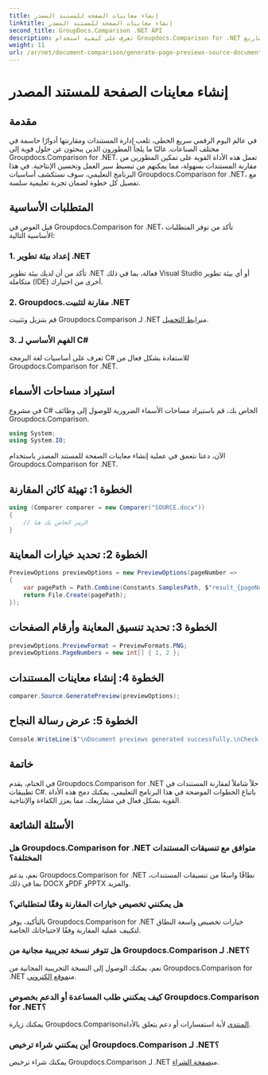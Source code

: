 ```yaml
---
title: إنشاء معاينات الصفحة للمستند المصدر
linktitle: إنشاء معاينات الصفحة للمستند المصدر
second_title: GroupDocs.Comparison .NET API
description: تعرف على كيفية استخدام Groupdocs.Comparison for .NET لتبسيط عمليات مقارنة المستندات في مشاريع C# الخاصة بك بشكل فعال.
weight: 11
url: /ar/net/document-comparison/generate-page-previews-source-document/
---
```


# إنشاء معاينات الصفحة للمستند المصدر

## مقدمة
في عالم اليوم الرقمي سريع الخطى، تلعب إدارة المستندات ومقارنتها أدوارًا حاسمة في مختلف الصناعات. غالبًا ما يلجأ المطورون الذين يبحثون عن حلول قوية إلى Groupdocs.Comparison for .NET. تعمل هذه الأداة القوية على تمكين المطورين من مقارنة المستندات بسهولة، مما يمكنهم من تبسيط سير العمل وتحسين الإنتاجية. في هذا البرنامج التعليمي، سوف نستكشف أساسيات Groupdocs.Comparison for .NET، مع تفصيل كل خطوة لضمان تجربة تعليمية سلسة.
## المتطلبات الأساسية
قبل الغوص في Groupdocs.Comparison for .NET، تأكد من توفر المتطلبات الأساسية التالية:
### 1. إعداد بيئة تطوير .NET
تأكد من أن لديك بيئة تطوير .NET فعالة، بما في ذلك Visual Studio أو أي بيئة تطوير متكاملة (IDE) أخرى من اختيارك.
### 2. Groupdocs.مقارنة لتثبيت .NET
 قم بتنزيل وتثبيت Groupdocs.Comparison لـ .NET من[رابط التحميل](https://releases.groupdocs.com/comparison/net/).
### 3. الفهم الأساسي لـ C#
تعرف على أساسيات لغة البرمجة C# للاستفادة بشكل فعال من Groupdocs.Comparison for .NET.

## استيراد مساحات الأسماء
في مشروع C# الخاص بك، قم باستيراد مساحات الأسماء الضرورية للوصول إلى وظائف Groupdocs.Comparison.

```csharp
using System;
using System.IO;
```

الآن، دعنا نتعمق في عملية إنشاء معاينات الصفحة للمستند المصدر باستخدام Groupdocs.Comparison for .NET.
## الخطوة 1: تهيئة كائن المقارنة
```csharp
using (Comparer comparer = new Comparer("SOURCE.docx"))
{
    // الرمز الخاص بك هنا
}
```
## الخطوة 2: تحديد خيارات المعاينة
```csharp
PreviewOptions previewOptions = new PreviewOptions(pageNumber =>
{
    var pagePath = Path.Combine(Constants.SamplesPath, $"result_{pageNumber}.png");
    return File.Create(pagePath);
});
```
## الخطوة 3: تحديد تنسيق المعاينة وأرقام الصفحات
```csharp
previewOptions.PreviewFormat = PreviewFormats.PNG;
previewOptions.PageNumbers = new int[] { 1, 2 };
```
## الخطوة 4: إنشاء معاينات المستندات
```csharp
comparer.Source.GeneratePreview(previewOptions);
```
## الخطوة 5: عرض رسالة النجاح
```csharp
Console.WriteLine($"\nDocument previews generated successfully.\nCheck output in {Directory.GetCurrentDirectory()}.");
```

## خاتمة
في الختام، يقدم Groupdocs.Comparison for .NET حلاً شاملاً لمقارنة المستندات في تطبيقات C#. باتباع الخطوات الموضحة في هذا البرنامج التعليمي، يمكنك دمج هذه الأداة القوية بشكل فعال في مشاريعك، مما يعزز الكفاءة والإنتاجية.
## الأسئلة الشائعة
### هل Groupdocs.Comparison for .NET متوافق مع تنسيقات المستندات المختلفة؟
نعم، يدعم Groupdocs.Comparison for .NET نطاقًا واسعًا من تنسيقات المستندات، بما في ذلك DOCX وPDF وPPTX والمزيد.
### هل يمكنني تخصيص خيارات المقارنة وفقًا لمتطلباتي؟
بالتأكيد، يوفر Groupdocs.Comparison for .NET خيارات تخصيص واسعة النطاق لتكييف عملية المقارنة وفقًا لاحتياجاتك الخاصة.
### هل تتوفر نسخة تجريبية مجانية من Groupdocs.Comparison لـ .NET؟
 نعم، يمكنك الوصول إلى النسخة التجريبية المجانية من Groupdocs.Comparison for .NET من[موقع إلكتروني](https://releases.groupdocs.com/).
### كيف يمكنني طلب المساعدة أو الدعم بخصوص Groupdocs.Comparison for .NET؟
 يمكنك زيارة Groupdocs.Comparison[المنتدى](https://forum.groupdocs.com/c/comparison/12) لأية استفسارات أو دعم يتعلق بالأداة.
### أين يمكنني شراء ترخيص Groupdocs.Comparison لـ .NET؟
 يمكنك شراء ترخيص Groupdocs.Comparison لـ .NET من[صفحة الشراء](https://purchase.groupdocs.com/buy).